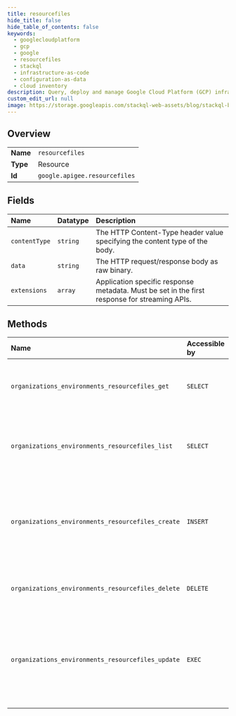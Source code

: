 ```yaml
---
title: resourcefiles
hide_title: false
hide_table_of_contents: false
keywords:
  - googlecloudplatform
  - gcp
  - google
  - resourcefiles
  - stackql
  - infrastructure-as-code
  - configuration-as-data
  - cloud inventory
description: Query, deploy and manage Google Cloud Platform (GCP) infrastructure and resources using SQL
custom_edit_url: null
image: https://storage.googleapis.com/stackql-web-assets/blog/stackql-blog-post-featured-image.png
---
```

  
    

## Overview
<table><tbody>
<tr><td><b>Name</b></td><td><code>resourcefiles</code></td></tr>
<tr><td><b>Type</b></td><td>Resource</td></tr>
<tr><td><b>Id</b></td><td><code>google.apigee.resourcefiles</code></td></tr>
</tbody></table>

## Fields
| Name | Datatype | Description |
|:-----|:---------|:------------|
| `contentType` | `string` | The HTTP Content-Type header value specifying the content type of the body. |
| `data` | `string` | The HTTP request/response body as raw binary. |
| `extensions` | `array` | Application specific response metadata. Must be set in the first response for streaming APIs. |
## Methods
| Name | Accessible by | Required Params | Description |
|:-----|:--------------|:----------------|:------------|
| `organizations_environments_resourcefiles_get` | `SELECT` | `name, parent, type` | Gets the contents of a resource file. For more information about resource files, see [Resource files](https://cloud.google.com/apigee/docs/api-platform/develop/resource-files). |
| `organizations_environments_resourcefiles_list` | `SELECT` | `parent` | Lists all resource files, optionally filtering by type. For more information about resource files, see [Resource files](https://cloud.google.com/apigee/docs/api-platform/develop/resource-files). |
| `organizations_environments_resourcefiles_create` | `INSERT` | `parent` | Creates a resource file. Specify the `Content-Type` as `application/octet-stream` or `multipart/form-data`. For more information about resource files, see [Resource files](https://cloud.google.com/apigee/docs/api-platform/develop/resource-files). |
| `organizations_environments_resourcefiles_delete` | `DELETE` | `name, parent, type` | Deletes a resource file. For more information about resource files, see [Resource files](https://cloud.google.com/apigee/docs/api-platform/develop/resource-files). |
| `organizations_environments_resourcefiles_update` | `EXEC` | `name, parent, type` | Updates a resource file. Specify the `Content-Type` as `application/octet-stream` or `multipart/form-data`. For more information about resource files, see [Resource files](https://cloud.google.com/apigee/docs/api-platform/develop/resource-files). |
